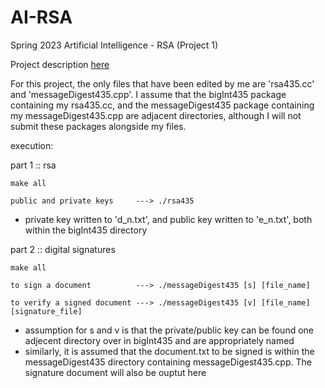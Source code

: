 # AI-RSA
Spring 2023 Artificial Intelligence - RSA (Project 1)

Project description [here](https://www.cs.uakron.edu/~duan/classes/435/projects/project1/project1.htm)

For this project, the only files that have been edited by me are 'rsa435.cc' and 'messageDigest435.cpp'.
I assume that the bigInt435 package containing my rsa435.cc, and the messageDigest435 package containing my messageDigest435.cpp
are adjacent directories, although I will not submit these packages alongside my files.

execution:

part 1 :: rsa 
```
make all

public and private keys     ---> ./rsa435
```          
- private key written to 'd_n.txt', and public key written to 'e_n.txt', both within the bigInt435 directory

part 2 :: digital signatures
```
make all

to sign a document          ---> ./messageDigest435 [s] [file_name]

to verify a signed document ---> ./messageDigest435 [v] [file_name] [signature_file]
```           
- assumption for s and v is that the private/public key can be found one adjecent directory over in bigInt435 and are appropriately named
- similarly, it is assumed that the document.txt to be signed is within the messageDigest435 directory containing messageDigest435.cpp.
  The signature document will also be ouptut here
            
           
           
